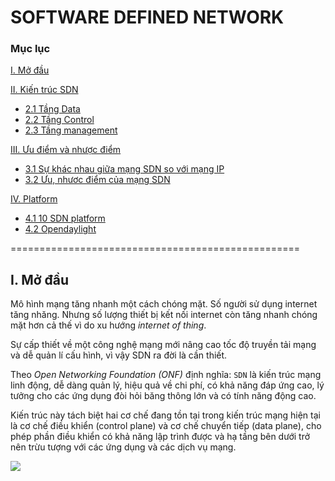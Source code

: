 # SOFTWARE DEFINED NETWORK
### Mục lục
[I. Mở đầu](#begin)

[II. Kiến trúc SDN](#architecture)
- [2.1 Tầng Data](#data)
- [2.2 Tầng Control](#control)
- [2.3 Tầng management](#mana)

[III. Ưu điểm và nhược điểm](#spot)
- [3.1 Sự khác nhau giữa mạng SDN so với mạng IP](#sdnvsip)
- [3.2 Ưu, nhươc điểm của mạng SDN](#compare)

[IV. Platform](#platform)
- [4.1 10 SDN platform](#example)
- [4.2 Opendaylight](#opendaylight)

==================================================

<a name="begin"></a>
## I. Mở đầu
  Mô hình mạng tăng nhanh một cách chóng mặt. Số người sử dụng internet tăng nhăng. Nhưng số lượng thiết bị kết nối internet còn tăng nhanh chóng mặt hơn cả thế vì do xu hướng *internet of thing*.

Sự cấp thiết về một công nghệ mạng mới  nâng cao tốc độ truyền tải mạng và dễ quản lí cấu hình, vì vậy SDN ra đời là cần thiết.

  Theo *Open Networking Foundation (ONF)* định nghĩa: `SDN` là kiến trúc mạng linh động, dễ dàng quản lý, hiệu quả về chi phí, có khả năng đáp ứng cao, lý tưởng cho các ứng dụng đòi hỏi băng thông lớn và có tính năng động cao.

Kiến trúc này tách biệt hai cơ chế đang tồn tại trong kiến trúc mạng hiện tại là cơ chế điều khiển (control plane) và cơ chế chuyển tiếp (data plane), cho phép phần điều khiển có khả năng lập trình được và hạ tầng bên dưới trở nên trừu tượng với các ứng dụng và các dịch vụ mạng. 

<img src="https://imgur.com/a/TtTNs">
